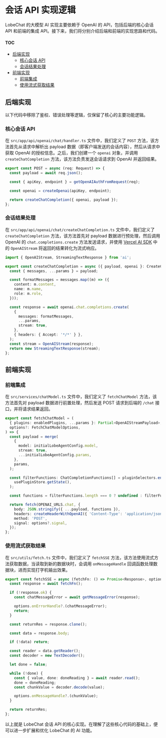 # 会话 API 实现逻辑

LobeChat 的大模型 AI 实现主要依赖于 OpenAI 的 API，包括后端的核心会话 API 和前端的集成 API。接下来，我们将分别介绍后端和前端的实现思路和代码。

#### TOC

- [后端实现](#后端实现)
  - [核心会话 API](#核心会话-api)
  - [会话结果处理](#会话结果处理)
- [前端实现](#前端实现)
  - [前端集成](#前端集成)
  - [使用流式获取结果](#使用流式获取结果)

## 后端实现

以下代码中移除了鉴权、错误处理等逻辑，仅保留了核心的主要功能逻辑。

### 核心会话 API

在 `src/app/api/openai/chat/handler.ts` 文件中，我们定义了 `POST` 方法，该方法首先从请求中解析出 payload 数据（即客户端发送的会话内容），然后从请求中获取 OpenAI 的授权信息。之后，我们创建一个 `openai` 对象，并调用 `createChatCompletion` 方法，该方法负责发送会话请求到 OpenAI 并返回结果。

```ts
export const POST = async (req: Request) => {
  const payload = await req.json();

  const { apiKey, endpoint } = getOpenAIAuthFromRequest(req);

  const openai = createOpenai(apiKey, endpoint);

  return createChatCompletion({ openai, payload });
};
```

### 会话结果处理

在 `src/app/api/openai/chat/createChatCompletion.ts` 文件中，我们定义了 `createChatCompletion` 方法，该方法首先对 payload 数据进行预处理，然后调用 OpenAI 的 `chat.completions.create` 方法发送请求，并使用 [Vercel AI SDK](https://sdk.vercel.ai/docs) 中的 `OpenAIStream` 将返回的结果转化为流式响应。

```ts
import { OpenAIStream, StreamingTextResponse } from 'ai';

export const createChatCompletion = async ({ payload, openai }: CreateChatCompletionOptions) => {
  const { messages, ...params } = payload;

  const formatMessages = messages.map((m) => ({
    content: m.content,
    name: m.name,
    role: m.role,
  }));

  const response = await openai.chat.completions.create(
    {
      messages: formatMessages,
      ...params,
      stream: true,
    },
    { headers: { Accept: '*/*' } },
  );
  const stream = OpenAIStream(response);
  return new StreamingTextResponse(stream);
};
```

## 前端实现

### 前端集成

在 `src/services/chatModel.ts` 文件中，我们定义了 `fetchChatModel` 方法，该方法首先对 payload 数据进行前置处理，然后发送 POST 请求到后端的 `/chat` 接口，并将请求结果返回。

```ts
export const fetchChatModel = (
  { plugins: enabledPlugins, ...params }: Partial<OpenAIStreamPayload>,
  options?: FetchChatModelOptions,
) => {
  const payload = merge(
    {
      model: initialLobeAgentConfig.model,
      stream: true,
      ...initialLobeAgentConfig.params,
    },
    params,
  );

  const filterFunctions: ChatCompletionFunctions[] = pluginSelectors.enabledSchema(enabledPlugins)(
    usePluginStore.getState(),
  );

  const functions = filterFunctions.length === 0 ? undefined : filterFunctions;

  return fetch(OPENAI_URLS.chat, {
    body: JSON.stringify({ ...payload, functions }),
    headers: createHeaderWithOpenAI({ 'Content-Type': 'application/json' }),
    method: 'POST',
    signal: options?.signal,
  });
};
```

### 使用流式获取结果

在 `src/utils/fetch.ts` 文件中，我们定义了 `fetchSSE` 方法，该方法使用流式方法获取数据，当读取到新的数据块时，会调用 `onMessageHandle` 回调函数处理数据块，进而实现打字机输出效果。

```ts
export const fetchSSE = async (fetchFn: () => Promise<Response>, options: FetchSSEOptions = {}) => {
  const response = await fetchFn();

  if (!response.ok) {
    const chatMessageError = await getMessageError(response);

    options.onErrorHandle?.(chatMessageError);
    return;
  }

  const returnRes = response.clone();

  const data = response.body;

  if (!data) return;

  const reader = data.getReader();
  const decoder = new TextDecoder();

  let done = false;

  while (!done) {
    const { value, done: doneReading } = await reader.read();
    done = doneReading;
    const chunkValue = decoder.decode(value);

    options.onMessageHandle?.(chunkValue);
  }

  return returnRes;
};
```

以上就是 LobeChat 会话 API 的核心实现。在理解了这些核心代码的基础上，便可以进一步扩展和优化 LobeChat 的 AI 功能。
